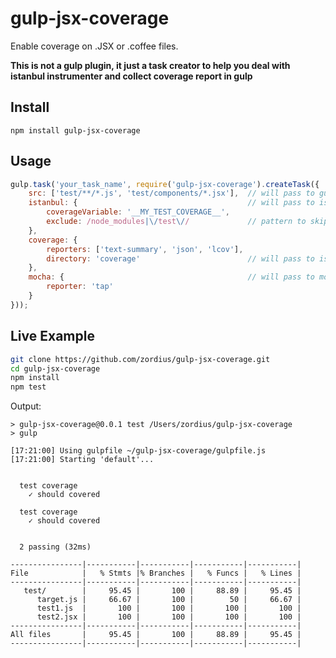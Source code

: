 gulp-jsx-coverage
=================

Enable coverage on .JSX or .coffee files.

**This is not a gulp plugin, it just a task creator to help you deal with istanbul instrumenter and collect coverage report in gulp**

Install
-------

```
npm install gulp-jsx-coverage
```

Usage
-----

```javascript
gulp.task('your_task_name', require('gulp-jsx-coverage').createTask({
    src: ['test/**/*.js', 'test/components/*.jsx'],  // will pass to gulp.src
    istanbul: {                                      // will pass to istanbul
        coverageVariable: '__MY_TEST_COVERAGE__',
        exclude: /node_modules|\/test\//             // pattern to skip instrument
    },
    coverage: {
        reporters: ['text-summary', 'json', 'lcov'],
        directory: 'coverage'                        // will pass to istanbul reporters
    },
    mocha: {                                         // will pass to mocha
        reporter: 'tap'
    }
}));
```

Live Example
------------

```sh
git clone https://github.com/zordius/gulp-jsx-coverage.git
cd gulp-jsx-coverage
npm install
npm test
```

Output:

```
> gulp-jsx-coverage@0.0.1 test /Users/zordius/gulp-jsx-coverage
> gulp

[17:21:00] Using gulpfile ~/gulp-jsx-coverage/gulpfile.js
[17:21:00] Starting 'default'...


  test coverage
    ✓ should covered 

  test coverage
    ✓ should covered 


  2 passing (32ms)

----------------|-----------|-----------|-----------|-----------|
File            |   % Stmts |% Branches |   % Funcs |   % Lines |
----------------|-----------|-----------|-----------|-----------|
   test/        |     95.45 |       100 |     88.89 |     95.45 |
      target.js |     66.67 |       100 |        50 |     66.67 |
      test1.js  |       100 |       100 |       100 |       100 |
      test2.jsx |       100 |       100 |       100 |       100 |
----------------|-----------|-----------|-----------|-----------|
All files       |     95.45 |       100 |     88.89 |     95.45 |
----------------|-----------|-----------|-----------|-----------|
```
